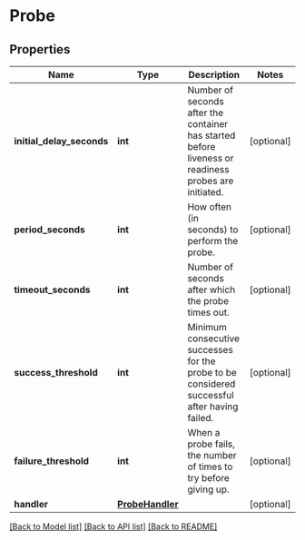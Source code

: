 # Probe

## Properties
Name | Type | Description | Notes
------------ | ------------- | ------------- | -------------
**initial_delay_seconds** | **int** | Number of seconds after the container has started before liveness or readiness probes are initiated. | [optional] 
**period_seconds** | **int** | How often (in seconds) to perform the probe. | [optional] 
**timeout_seconds** | **int** | Number of seconds after which the probe times out. | [optional] 
**success_threshold** | **int** | Minimum consecutive successes for the probe to be considered successful after having failed. | [optional] 
**failure_threshold** | **int** | When a probe fails, the number of times to try before giving up. | [optional] 
**handler** | [**ProbeHandler**](ProbeHandler.md) |  | [optional] 

[[Back to Model list]](../README.md#documentation-for-models) [[Back to API list]](../README.md#documentation-for-api-endpoints) [[Back to README]](../README.md)

